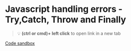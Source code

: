 # Javascript handling errors - Try,Catch, Throw and Finally 


> :bulb: **(ctrl or cmd)+ left click** to open link in a new tab 

[Code sandbox](https://codesandbox.io/s/try-catch-throw-en-6xx18o?file=/src/index.js:308-349)